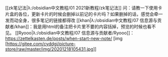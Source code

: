 [[zk笔记法|λ:/obsidian中文教程/01 2021新教程/zk笔记法]]
问：请教一下使用卡片盒的各位，更新卡片的时候会删掉以前记的卡片吗？如果删掉的话，感觉会牵一发而动全身，很多笔记的链接都得改
[[khan|λ:/obsidian中文教程/07 信息源与贡献者/khan]]：我是用html的备注把卡片里不要的内容括掉，预览的时候也看不见。
[[Ryooo|λ:/obsidian中文教程/07 信息源与贡献者/Ryooo]]： https://zettelkasten.de/posts/when-start-new-note/
[img [https://gitee.com/cyddgi/picture-store/raw/master/img/20201218105431.jpg]]